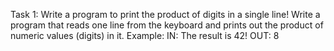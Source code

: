 Task 1: Write a program to print the product of digits in a single line!
Write a program that reads one line from the keyboard and prints out the product of
numeric values (digits) in it.
Example:
IN: The result is 42!
OUT: 8